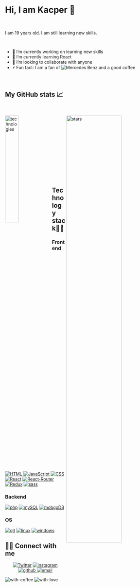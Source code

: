 # Hi, I am Kacper 👋

</br>

I am 19 years old. I am still learning new skills.

</br>

- 🔭 I’m currently working on learning new skills
- 🌱 I’m currently learning React
- 👯 I’m looking to collaborate with anyone
- ⚡ Fun fact: I am a fan of  <img src="https://aleen42.github.io/badges/src/mercedes_benz.svg" alt='Mercedes Benz'/> and a good coffee

</br>

## My GitHub stats 📈
</br>
<p>
<img align="left" alt="technologies" width="30%" src="https://github-readme-stats.vercel.app/api/top-langs/?username=anuraghazra&show_icons=true&theme=radical"/>
<img align="right" alt='stars' width="60%"  src="https://github-readme-stats.vercel.app/api?username=kacperfiga&show_icons=true&theme=radical"/>
</p>

</br>
</br>
</br>
</br>
</br>
</br>
</br>
</br>
</br>
</br>
</br>
</br>

## Technology stack👨‍💻 

### Frontend
<p>
    <a href="#"><img alt="HTML" src="https://img.shields.io/badge/HTML5-E34F26?style=for-the-badge&logo=html5&logoColor=white"></a>
    <a href="#"><img alt="JavaScript" src="https://img.shields.io/badge/JavaScript-F7DF1E?style=for-the-badge&logo=javascript&logoColor=black"></a>
    <a href="#"><img alt="CSS" src="https://img.shields.io/badge/CSS3-1572B6?style=for-the-badge&logo=css3&logoColor=white"></a>
    <a href="#"><img alt="React" src="https://img.shields.io/badge/React-20232A?style=for-the-badge&logo=react&logoColor=61DAFB"></a>
    <a href="#"><img alt="React-Router" src="https://img.shields.io/badge/React_Router-CA4245?style=for-the-badge&logo=react-router&logoColor=white"></a>
    <a href="#"><img alt="Redux" src="https://img.shields.io/badge/Redux-593D88?style=for-the-badge&logo=redux&logoColor=white"></a>
    <a href="#"><img alt="sass" src="https://img.shields.io/badge/Sass-CC6699?style=for-the-badge&logo=sass&logoColor=white"></a>
</p>

### Backend

<p>
  <a href="#"><img alt="php" src="https://img.shields.io/badge/PHP-777BB4?style=for-the-badge&logo=php&logoColor=white"></a>
  <a href="#"><img alt="mySQL" src="https://img.shields.io/badge/MySQL-00000F?style=for-the-badge&logo=mysql&logoColor=white"></a>
  <a href="#"><img alt="mobgoDB" src="https://img.shields.io/badge/MongoDB-4EA94B?style=for-the-badge&logo=mongodb&logoColor=white"></a>
</p>

### OS

<p>
     <a href="#"><img alt="git" src="https://img.shields.io/badge/git%20-%2314354C.svg?logo=git&logoColor=white"></a>
    <a href="#"><img alt="linux" src="https://img.shields.io/badge/linux%20-%2314354C.svg?logo=linux&logoColor=white"></a>
    <a href="#"><img alt="windows" src="https://img.shields.io/badge/windows%20-%2314354C.svg?logo=windows&logoColor=white"></a>
</p>

## 🙋‍♂️ Connect with me

<!-- Badges template - https://github.com/badges/shields -->
<p align="center">
  <a href="https://twitter.com/FigaKacper"><img alt="Twitter" title="Twitter" src="https://img.shields.io/badge/-Twitter-1DA1F2?style=for-the-badge&logo=twitter&logoColor=white"/></a>
  <a href="https://instagram.com/figovskyy/">
  <img alt='instagram' title='instagram' src="https://img.shields.io/badge/Instagram-E4405F?style=for-the-badge&logo=instagram&logoColor=white">
  </a>
    <a href="https://github.com/KacperFiga/">
  <img alt='github' title='github' src="https://img.shields.io/badge/GitHub-100000?style=for-the-badge&logo=github&logoColor=white">
  </a>
        <a href="mailto: kacper.figa@protonmail.com">
  <img alt='email' title='email' src="https://img.shields.io/badge/ProtonMail-8B89CC?style=for-the-badge&logo=protonmail&logoColor=white">
  </a>
 
    
</p>

 ![with-coffee](https://img.shields.io/badge/made%20with-%E2%98%95%EF%B8%8F%20coffee-yellow.svg) ![with-love](https://img.shields.io/badge/made%20with-%F0%9F%92%8C-red.svg)
